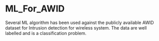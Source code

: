 # ML_For_AWID
Several ML algorithm has been used against the publicly available AWID dataset for Intrusion detection for wireless system. The data are well labelled and is a classification problem. 
